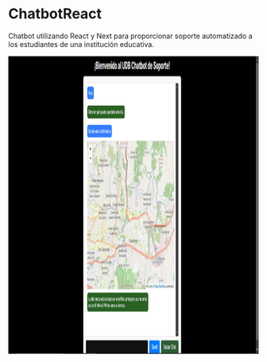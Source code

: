 # ChatbotReact
Chatbot utilizando React y Next para proporcionar soporte automatizado a los estudiantes de una institución educativa.


<img src="https://github.com/maufricio/chatbot_react_dps/blob/main/img/chatbot.png" alt="imagen del chatbot" width="1000" height="600">
